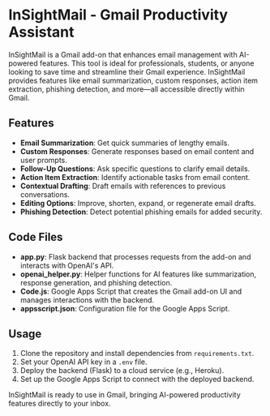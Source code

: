 # InSightMail - Gmail Productivity Assistant

InSightMail is a Gmail add-on that enhances email management with AI-powered features. This tool is ideal for professionals, students, or anyone looking to save time and streamline their Gmail experience. InSightMail provides features like email summarization, custom responses, action item extraction, phishing detection, and more—all accessible directly within Gmail.

## Features

- **Email Summarization**: Get quick summaries of lengthy emails.
- **Custom Responses**: Generate responses based on email content and user prompts.
- **Follow-Up Questions**: Ask specific questions to clarify email details.
- **Action Item Extraction**: Identify actionable tasks from email content.
- **Contextual Drafting**: Draft emails with references to previous conversations.
- **Editing Options**: Improve, shorten, expand, or regenerate email drafts.
- **Phishing Detection**: Detect potential phishing emails for added security.

## Code Files

- **app.py**: Flask backend that processes requests from the add-on and interacts with OpenAI's API.
- **openai_helper.py**: Helper functions for AI features like summarization, response generation, and phishing detection.
- **Code.js**: Google Apps Script that creates the Gmail add-on UI and manages interactions with the backend.
- **appsscript.json**: Configuration file for the Google Apps Script.

## Usage

1. Clone the repository and install dependencies from `requirements.txt`.
2. Set your OpenAI API key in a `.env` file.
3. Deploy the backend (Flask) to a cloud service (e.g., Heroku).
4. Set up the Google Apps Script to connect with the deployed backend.

InSightMail is ready to use in Gmail, bringing AI-powered productivity features directly to your inbox.
